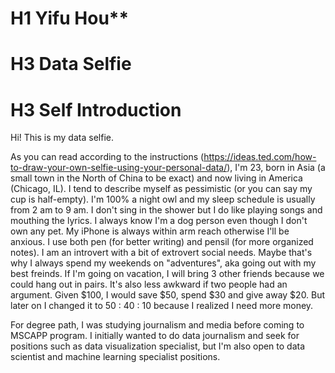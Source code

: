 # H1 Yifu Hou**

# H3 Data Selfie



# H3 Self Introduction

Hi! This is my data selfie. 

As you can read according to the instructions (https://ideas.ted.com/how-to-draw-your-own-selfie-using-your-personal-data/), I'm 23, born in Asia (a small town in the North of China to be exact) and now living in America (Chicago, IL). I tend to describe myself as pessimistic (or you can say my cup is half-empty). I'm 100% a night owl and my sleep schedule is usually from 2 am to 9 am. I don't sing in the shower but I do like playing songs and mouthing the lyrics. I always know I'm a dog person even though I don't own any pet. My iPhone is always within arm reach otherwise I'll be anxious. I use both pen (for better writing) and pensil (for more organized notes). I am an introvert with a bit of extrovert social needs. Maybe that's why I always spend my weekends on "adventures", aka going out with my best freinds. If I'm going on vacation, I will bring 3 other friends because we could hang out in pairs. It's also less awkward if two people had an argument. Given $100, I would save $50, spend $30 and give away $20. But later on I changed it to 50 : 40 : 10 because I realized I need more money.

For degree path, I was studying journalism and media before coming to MSCAPP program. I initially wanted to do data journalism and seek for positions such as data visualization specialist, but I'm also open to data scientist and machine learning specialist positions.
